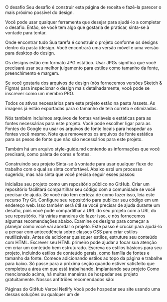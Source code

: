 O desafio
Seu desafio é construir esta página de receita e fazê-la parecer o mais próximo possível do design.

Você pode usar qualquer ferramenta que desejar para ajudá-lo a completar o desafio. Então, se você tem algo que gostaria de praticar, sinta-se à vontade para tentar.

Onde encontrar tudo
Sua tarefa é construir o projeto conforme os designs dentro da pasta /design. Você encontrará uma versão móvel e uma versão para desktop do design.

Os designs estão em formato JPG estático. Usar JPGs significa que você precisará usar seu melhor julgamento para estilos como tamanho da fonte, preenchimento e margem.

Se você gostaria dos arquivos de design (nós fornecemos versões Sketch & Figma) para inspecionar o design mais detalhadamente, você pode se inscrever como um membro PRO.

Todos os ativos necessários para este projeto estão na pasta /assets. As imagens já estão exportadas para o tamanho de tela correto e otimizadas.

Nós também incluímos arquivos de fontes variáveis e estáticas para as fontes necessárias para este projeto. Você pode escolher ligar para as Fontes do Google ou usar os arquivos de fonte locais para hospedar as fontes você mesmo. Note que removemos os arquivos de fonte estática para os pesos de fonte que não são necessários para este projeto.

Também há um arquivo style-guide.md contendo as informações que você precisará, como paleta de cores e fontes.

Construindo seu projeto
Sinta-se à vontade para usar qualquer fluxo de trabalho com o qual se sinta confortável. Abaixo está um processo sugerido, mas não sinta que você precisa seguir esses passos:

Inicialize seu projeto como um repositório público no GitHub. Criar um repositório facilitará compartilhar seu código com a comunidade se você precisar de ajuda. Se você não tem certeza de como fazer isso, leia este recurso Try Git.
Configure seu repositório para publicar seu código em um endereço web. Isso também será útil se você precisar de ajuda durante um desafio, pois você pode compartilhar a URL do seu projeto com a URL do seu repositório. Há várias maneiras de fazer isso, e nós fornecemos algumas recomendações abaixo.
Examine os designs para começar a planejar como você vai abordar o projeto. Este passo é crucial para ajudá-lo a pensar com antecedência sobre classes CSS para criar estilos reutilizáveis.
Antes de adicionar quaisquer estilos, estruture seu conteúdo com HTML. Escrever seu HTML primeiro pode ajudar a focar sua atenção em criar um conteúdo bem estruturado.
Escreva os estilos básicos para seu projeto, incluindo estilos de conteúdo gerais, como família de fontes e tamanho da fonte.
Comece adicionando estilos ao topo da página e trabalhe para baixo. Só passe para a próxima seção quando estiver satisfeito que completou a área em que está trabalhando.
Implantando seu projeto
Como mencionado acima, há muitas maneiras de hospedar seu projeto gratuitamente. Nossos anfitriões recomendados são:

Páginas do GitHub
Vercel
Netlify
Você pode hospedar seu site usando uma dessas soluções ou qualquer um de